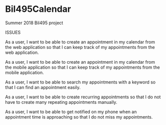 # Bil495Calendar
Summer 2018 Bil495 project


ISSUES

As a user, I want to be able to create an appointment in my calendar from the web application so that I can keep track of my appointments from the web application.

As a user, I want to be able to create an appointment in my calendar from the mobile application so that I can keep track of my appointments from the mobile application.

As a user, I want to be able to search my appointments with a keyword so that I can find an appointment easily.

As a user, I want to be able to create recurring appointments so that I do not have to create many repeating appointments manually.

As a user, I want to be able to get notified on my phone when an appointment time is approaching so that I do not miss my appointments.

